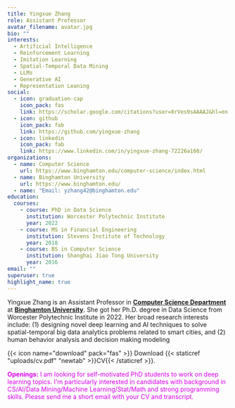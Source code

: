 ```yaml
---
title: Yingxue Zhang
role: Assistant Professor
avatar_filename: avatar.jpg
bio: ""
interests:
  - Artificial Intelligence
  - Reinforcement Learning
  - Imitation Learning
  - Spatial-Temporal Data Mining
  - LLMs
  - Generative AI
  - Representation Leaning
social:
  - icon: graduation-cap
    icon_pack: fas
    link: https://scholar.google.com/citations?user=8rVes9sAAAAJ&hl=en
  - icon: github
    icon_pack: fab
    link: https://github.com/yingxue-zhang
  - icon: linkedin
    icon_pack: fab
    link: https://www.linkedin.com/in/yingxue-zhang-72226a160/
organizations:
  - name: Computer Science
    url: https://www.binghamton.edu/computer-science/index.html
  - name: Binghamton University
    url: https://www.binghamton.edu/
  - name: "Email: yzhang42@binghamton.edu"
education:
  courses:
    - course: PhD in Data Science
      institution: Worcester Polytechnic Institute
      year: 2022
    - course: MS in Financial Engineering
      institution: Stevens Institute of Technology
      year: 2018
    - course: BS in Computer Science
      institution: Shanghai Jiao Tong University
      year: 2016
email: ""
superuser: true
highlight_name: true
---
```

Yingxue Zhang is an Assistant Professor in **[Computer Science Department](https://www.binghamton.edu/computer-science/index.html)** at **[Binghamton University](https://www.binghamton.edu/)**. She got her Ph.D. degree in Data Science from Worcester Polytechnic Institute in 2022. Her broad research interests include: (1) designing novel deep learning and AI techniques to solve spatial-temporal big data analytics problems related to smart cities, and (2) human behavior analysis and decision making modeling

{{< icon name="download" pack="fas" >}} Download {{< staticref "uploads/cv.pdf" "newtab" >}}CV{{< /staticref >}}.

<font color="dark red"> **Openings:** I am looking for self-motivated PhD students to work on deep learning topics. I'm particularly interested in candidates with background in CS/AI/Data Mining/Machine Learning/Stat/Math and strong programming skills. Please send me a short email with your CV and transcript.</font>